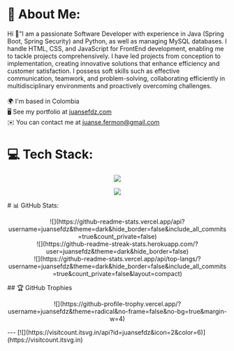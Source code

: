 # 💫 About Me:
Hi 👋"I am a passionate Software Developer with experience in Java (Spring Boot, Spring Security) and Python, as well as managing MySQL databases. I handle HTML, CSS, and JavaScript for FrontEnd development, enabling me to tackle projects comprehensively. I have led projects from conception to implementation, creating innovative solutions that enhance efficiency and customer satisfaction. I possess soft skills such as effective communication, teamwork, and problem-solving, collaborating efficiently in multidisciplinary environments and proactively overcoming challenges.<br><br>🌍 I'm based in Colombia<br>🖥️ See my portfolio at [juansefdz.com](https://juansefdz.com/)<br>✉️ You can contact me at juanse.fermon@gmail.com<br>


# 💻 Tech Stack:
<p align="center">
  <a href="https://skillicons.dev">
    <img src="https://skillicons.dev/icons?i=java,spring,js,jquery,html,css,laravel,bootstrap,mysql,py,docker,git,github,bash,md" />
  </a>
</p>

<p align="center">
  <a href="https://skillicons.dev">
    <img src="https://skillicons.dev/icons?i=j,discord,notion,linkedin,postman,idea,vscode" />
  </a>
</p>
# 📊 GitHub Stats:
<p align="center">
![](https://github-readme-stats.vercel.app/api?username=juansefdz&theme=dark&hide_border=false&include_all_commits=true&count_private=false)<br/>
![](https://github-readme-streak-stats.herokuapp.com/?user=juansefdz&theme=dark&hide_border=false)<br/>
![](https://github-readme-stats.vercel.app/api/top-langs/?username=juansefdz&theme=dark&hide_border=false&include_all_commits=true&count_private=false&layout=compact)
</p>
## 🏆 GitHub Trophies
<p align="center">
![](https://github-profile-trophy.vercel.app/?username=juansefdz&theme=radical&no-frame=false&no-bg=true&margin-w=4)
</p>
---
[![](https://visitcount.itsvg.in/api?id=juansefdz&icon=2&color=6)](https://visitcount.itsvg.in)

<!-- Proudly created with GPRM ( https://gprm.itsvg.in ) -->
